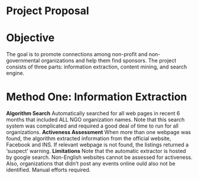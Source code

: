 # Project Proposal

# Objective
The goal is to promote connections among non-profit and non-governmental organizations and help them find sponsors. The project consists of three parts: information extraction, content mining, and search engine. 


# Method One: Information Extraction
**Algorithm Search**
Automatically searched for all web pages in recent 6 months that included ALL NGO organization names. Note that this search system was complicated and required a good deal of  time to run for all organizations. 
**Activeness Assessment**
When more than one webpage was found, the algorithm extracted information from the official website, Facebook and INS. If relevant webpage is not found, the listings returned a ‘suspect’ warning. 
**Limitations**
Note that the automatic extractor is hosted by google search. Non-English websites cannot be assessed for activeness. Also, organizations that didn’t post any events online ould also not be identified. Manual efforts required.
